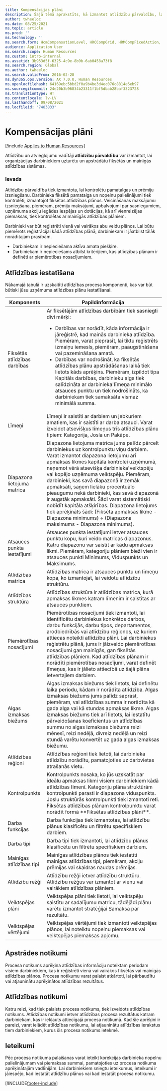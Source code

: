 ```yaml
---
title: Kompensācijas plāni
description: Šajā tēmā aprakstīts, kā izmantot atlīdzību pārvaldību, lai pārvaldītu un apstrādātu atlīdzību plānus.
author: twheeloc
ms.date: 08/25/2021
ms.topic: article
ms.prod: ''
ms.technology: ''
ms.search.form: HcmCompensationLevel, HRCCompGrid, HRMCompFixedAction, HRMCompFixedBudget, HRMCompFixedPlanTable, HcmCompensationWorkspace
audience: Application User
ms.search.scope: Human Resources
ms.custom: intro-internal
ms.assetid: 3b953d5f-6325-4c9e-8b9b-6ab0458a73f8
ms.search.region: Global
ms.author: twheeloc
ms.search.validFrom: 2016-02-28
ms.dyn365.ops.version: AX 7.0.0, Human Resources
ms.openlocfilehash: 64169ebc5bbd2f0a9b4be3d4ec076c8814e6eb97
ms.sourcegitcommit: 24e20b3b96834b23311f1bf5dbab28baf3323728
ms.translationtype: HT
ms.contentlocale: lv-LV
ms.lasthandoff: 09/08/2021
ms.locfileid: "7483833"
---
```

# <a name="compensation-plans"></a>Kompensācijas plāni

[!include [Applies to Human Resources](../includes/applies-to-hr.md)]

Atlīdzību un atvieglojumu vadītāji **atlīdzību pārvaldību** var izmantot, lai organizācijas darbiniekiem uzturētu un apstrādātu fiksētās un mainīgās atlīdzības sistēmas.

### <a name="introduction"></a>Ievads

Atlīdzību pārvaldība tiek izmantota, lai kontrolētu pamatalgas un prēmiju izsniegšanu. Darbinieka fiksētā pamatalga un nopelnu palielinājumi tiek kontrolēti, izmantojot fiksētas atlīdzības plānus. Veicināšanas maksājumu izsniegšana, piemēram, prēmiju maksājumi, apbalvojumi par sasniegumiem, uzņēmuma akciju iegādes iespējas un dotācijas, kā arī vienreizējas piemaksas, tiek kontrolētas ar mainīgās atlīdzības plāniem. 

Darbinieki var būt reģistrēti vienā vai vairākos abu veidu plānos. Lai būtu piemērots reģistrācijai kādā atlīdzības plānā, darbiniekam ir jāatbilst tālāk norādītajām prasībām.
-   Darbiniekam ir nepieciešama aktīva amata piešķire.
-   Darbiniekam ir nepieciešams atbilst kritērijiem, kas atlīdzības plānam ir definēti ar piemērotības nosacījumiem.

## <a name="compensation-setup"></a>Atlīdzības iestatīšana
Nākamajā tabulā ir uzskaitīti atlīdzības procesa komponenti, kas var būt būtiski jūsu uzņēmuma atlīdzības plānu iestatīšanai.

<table>
<thead>
<tr class="header">
<th>Komponents</th>
<th>Papildinformācija</th>
</tr>
</thead>
<tbody>
<tr class="odd">
<td>Fiksētās atlīdzības darbības</td>
<td>Ar fiksētājām atlīdzības darbībām tiek sasniegti divi mērķi:
<ul>
<li>Darbības var norādīt, kāda informācija ir jāreģistrē, kad mainās darbinieka atlīdzība. Piemēram, varat pieprasīt, lai tiktu reģistrēts izmaiņu iemesls, piemēram, paaugstināšana vai pazemināšana amatā.</li>
<li>Darbības var nodrošināt, ka fiksētās atlīdzības plānu apstrādāšanas laikā tiek lietots kāds aprēķins.  Piemēram, izpildot tipa Kapitāls darbības, darbinieku alga tiek salīdzināta ar darbinieka&#39;līmeņa minimālo atsauces punktu un tiek nodrošināts, ka darbiniekam tiek samaksāta vismaz minimālā summa.</li>
</ul></td>
</tr>
<tr class="even">
<td>Līmeņi</td>
<td>Līmeņi ir saistīti ar darbiem un jebkuriem amatiem, kas ir saistīti ar darba atsauci. Varat izveidot atsevišķus līmeņus trīs atlīdzības plānu tipiem: Kategorija, Josla un Pakāpe.</td>
</tr>
<tr class="odd">
<td>Diapazona lietojuma matrica</td>
<td>Diapazona lietojuma matrica jums palīdz pārcelt darbiniekus uz kontrolpunktu viņu darbiem. Varat izmantot diapazona lietojumu arī apmaksas likmes kapitāla kontrolei uzņēmumā, neņemot vērā atsevišķa darbinieka&#39;veiktspēju vai kopējo uzņēmuma veiktspēju. Piemēram, darbinieki, kas savā diapazonā ir zemāk apmaksāti, saņem lielāku procentuālo pieaugumu nekā darbinieki, kas savā diapazonā ir augstāk apmaksāti. Šādi varat sistemātiski nobīdīt kapitāla atšķirības. Diapazona lietojums tiek aprēķināts šādi: (Fiksēta apmaksas likme - Diapazona minimums) ÷ (Diapazona maksimums - Diapazona minimums).</td>
</tr>
<tr class="even">
<td>Atsauces punkta iestatījumi</td>
<td>Atsauces punkta iestatījumi ietver atsauces punktu kopu, kuri veido matricas diapazonus. Katru diapazonu var saistīt ar kādu apmaksas likmi. Piemēram, kategoriju plāniem bieži vien ir atsauces punkti Minimums, Viduspunkts un Maksimums.</td>
</tr>
<tr class="odd">
<td>Atlīdzības matrica</td>
<td>Atlīdzības matrica ir atsauces punktu un līmeņu kopa, ko izmantojat, lai veidotu atlīdzību struktūru.</td>
</tr>
<tr class="even">
<td>Atlīdzības struktūra</td>
<td>Atlīdzības struktūra ir atlīdzības matrica, kurā apmaksas likmes katram līmenim ir saistītas ar atsauces punktiem.</td>
</tr>
<tr class="odd">
<td>Piemērotības nosacījumi</td>
<td>Piemērotības nosacījumi tiek izmantoti, lai identificētu darbiniekus konkrētos darbos, darbu funkcijās, darbu tipos, departamentos, arodbiedrībās vai atlīdzību reģionos, uz kuriem attiecas noteikti atlīdzību plāni. Lai darbiniekus reģistrētu plānā, jums ir jāizveido piemērotības nosacījumi gan mainīgās, gan fiksētās atlīdzības plāniem. Kad atlīdzības plānam ir norādīti piemērotības nosacījumi, varat definēt līmeņus, kas ir jālieto attiecībā uz šajā plāna ietvertajiem darbiem.</td>
</tr>
<tr class="even">
<td>Algas izmaksas biežums</td>
<td>Algas izmaksas biežums tiek lietots, lai definētu laika periodu, kādam ir norādīta atlīdzība.  Algas izmaksas biežums jums palīdz saprast, piemēram, vai atlīdzības summa ir norādīta kā gada alga vai kā stundas apmaksas likme. Algas izmaksas biežums tiek arī lietots, lai iestatītu pārveidošanas koeficientus un atlīdzības summu no algas izmaksas biežuma reizi mēnesī, reizi nedēļā, divreiz nedēļā un reizi stundā varētu konvertēt uz gada algas izmaksas biežumu.</td>
</tr>
<tr class="odd">
<td>Atlīdzības reģioni</td>
<td>Atlīdzības reģioni tiek lietoti, lai darbinieka atlīdzību norādītu, pamatojoties uz darbvietas atrašanās vietu.</td>
</tr>
<tr class="even">
<td>Kontrolpunkts</td>
<td>Kontrolpunkts nosaka, ko jūs uzskatāt par ideālu apmaksas likmi visiem darbiniekiem kādā atlīdzības līmenī. Kategoriju plāna struktūrām kontrolpunkti parasti ir diapazona viduspunkts. Joslu struktūrās kontrolpunkti tiek izmantoti reti. Fiksētas atlīdzības plānam kontrolpunktu varat norādīt formā **Fiksētas atlīdzības plāni**.</td>
</tr>
<tr class="odd">
<td>Darba funkcijas</td>
<td>Darba funkcijas tiek izmantotas, lai atlīdzību plānus klasificētu un filtrētu specifiskiem darbiem.</td>
</tr>
<tr class="even">
<td>Darba tipi</td>
<td>Darba tipi tiek izmantoti, lai atlīdzību plānus klasificētu un filtrētu specifiskiem darbiem.</td>
</tr>
<tr class="odd">
<td>Mainīgas atlīdzības tipi</td>
<td>Mainīgas atlīdzības plānos tiek iestatīti mainīgas atlīdzības tipi, piemēram, akciju prēmijas vai skaidras naudas prēmijas.</td>
</tr>
<tr class="even">
<td>Atlīdzību režģi</td>
<td>Atlīdzību režģi ietver atlīdzību struktūru.  Atlīdzību režģus var izmantot ar vienu vai vairākiem atlīdzības plāniem.</td>
</tr>
<tr class="odd">
<td>Veiktspējas plāni</td>
<td>Veiktspējas plāni tiek lietoti, lai veiktspēju saistītu ar sadalījumu matricu, tādējādi plānu varētu izmantot stratēģijai Samaksa par rezultātu.</td>
</tr>
<tr class="even">
<td>Veiktspējas vērtējumi</td>
<td>Veiktspējas vērtējumi tiek izmantoti veiktspējas plānos, lai noteiktu nopelnu piemaksas vai veiktspējas piemaksas apjomu.</td>
</tr>
</tbody>
</table>

## <a name="process-events"></a>Apstrādes notikumi
Procesa notikums aprēķina atlīdzības informāciju noteiktam periodam visiem darbiniekiem, kas ir reģistrēti vienā vai vairākos fiksētās vai mainīgās atlīdzības plānos. Procesa notikumu varat palaist atkārtoti, lai pārbaudītu vai atjauninātu aprēķinātos atlīdzības rezultātus.

## <a name="compensation-events"></a>Atlīdzības notikumi

Katru reizi, kad tiek palaists procesa notikums, tiek izveidots atlīdzības notikums.  Atlīdzības notikumi ietver atlīdzības procesa rezultātus katram darbiniekam, kas ir iekļauts attiecīgajā procesa notikumā.  Kad šie aprēķini ir pareizi, varat ielādēt atlīdzības notikumu, lai atjauninātu atlīdzības ierakstus tiem darbiniekiem, kurus šis procesa notikums ietekmē.

## <a name="recommendations"></a>Ieteikumi
Pēc procesa notikuma palaišanas varat ieteikt korekcijas darbinieka nopelnu palielinājumam vai piemaksas summai, pamatojoties uz procesa notikuma aprēķinātajām vadlīnijām. Lai darbiniekiem sniegtu ieteikumus, ieteikumi ir jāiespējo, kad iestatāt atlīdzību plānus vai kad iestatāt procesa notikumu.





[!INCLUDE[footer-include](../includes/footer-banner.md)]
